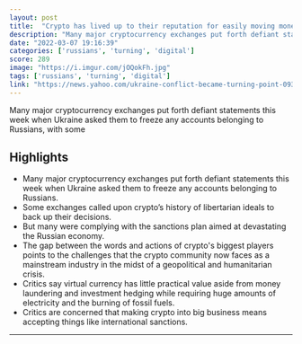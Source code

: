 ```yaml
---
layout: post
title:  "Crypto has lived up to their reputation for easily moving money across international borders, as sympathizers with the Ukrainian cause have raised the equivalent of more than $54 million through cryptocurrency donations."
description: "Many major cryptocurrency exchanges put forth defiant statements this week when Ukraine asked them to freeze any accounts belonging to Russians, with some"
date: "2022-03-07 19:16:39"
categories: ['russians', 'turning', 'digital']
score: 289
image: "https://i.imgur.com/jOQokFh.jpg"
tags: ['russians', 'turning', 'digital']
link: "https://news.yahoo.com/ukraine-conflict-became-turning-point-093021112.html"
---
```


Many major cryptocurrency exchanges put forth defiant statements this week when Ukraine asked them to freeze any accounts belonging to Russians, with some

## Highlights

- Many major cryptocurrency exchanges put forth defiant statements this week when Ukraine asked them to freeze any accounts belonging to Russians.
- Some exchanges called upon crypto’s history of libertarian ideals to back up their decisions.
- But many were complying with the sanctions plan aimed at devastating the Russian economy.
- The gap between the words and actions of crypto's biggest players points to the challenges that the crypto community now faces as a mainstream industry in the midst of a geopolitical and humanitarian crisis.
- Critics say virtual currency has little practical value aside from money laundering and investment hedging while requiring huge amounts of electricity and the burning of fossil fuels.
- Critics are concerned that making crypto into big business means accepting things like international sanctions.

---
